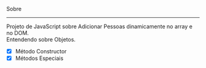 Sobre
___
 Projeto de JavaScript sobre Adicionar Pessoas dinamicamente no array e no DOM.<br>Entendendo sobre Objetos.<br>
 * [x] Método Constructor <br>
 * [x] Métodos Especiais
